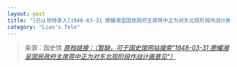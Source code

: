 ```yaml
---
layout: post
title: "[已认领待录入]1948-03-31 廖耀湘呈国民政府主席蒋中正为对东北现阶段作战计画意见"
category: "Liao's Tele"
---
```



> 来源：国史馆 [*原档链接：（暂缺，可于国史馆网站搜索“1948-03-31 廖耀湘呈国民政府主席蒋中正为对东北现阶段作战计画意见“）*]()
